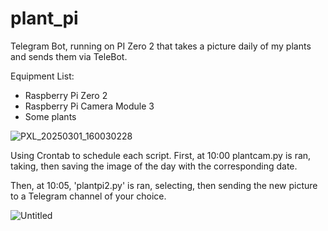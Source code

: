 # plant_pi
Telegram Bot, running on PI Zero 2 that takes a picture daily of my plants and sends them via TeleBot.

Equipment List:
- Raspberry Pi Zero 2
- Raspberry Pi Camera Module 3
- Some plants

![PXL_20250301_160030228](https://github.com/user-attachments/assets/b273e57b-d1ad-4171-8e33-2f5879c670a6)

Using Crontab to schedule each script. First, at 10:00 plantcam.py is ran, taking, then saving the image of the day with the corresponding date. 

Then, at 10:05, 'plantpi2.py' is ran, selecting, then sending the new picture to a Telegram channel of your choice.

![Untitled](https://github.com/user-attachments/assets/38230bd4-24f6-43bd-ae24-d8d07ab21918)

